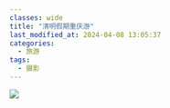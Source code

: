 ```yaml
---
classes: wide
title: "清明假期重庆游"
last_modified_at: 2024-04-08 13:05:37
categories:
  - 旅游
tags:
  - 摄影
---
```


![](https://figure-b.ricardolsw.com/image/21FD71AB-FE17-4800-B73E-B16E45A2618E.jpeg)
